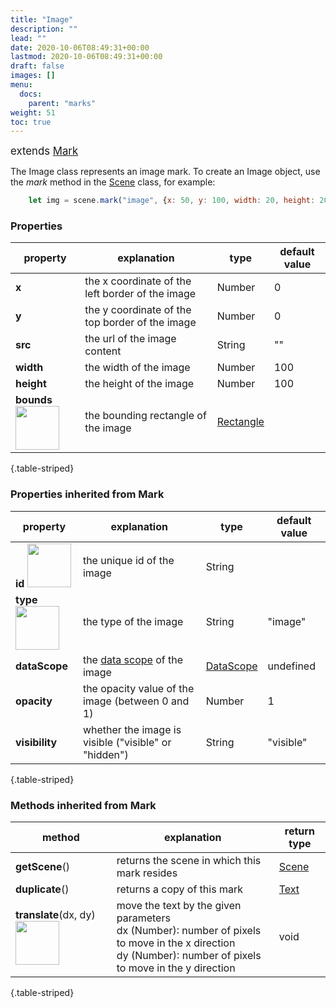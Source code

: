 ```yaml
---
title: "Image"
description: ""
lead: ""
date: 2020-10-06T08:49:31+00:00
lastmod: 2020-10-06T08:49:31+00:00
draft: false
images: []
menu:
  docs:
    parent: "marks"
weight: 51
toc: true
--- 
```

<span style="font-size:1.2em">extends [Mark](../mark/)</span><br>

The Image class represents an image mark. To create an Image object, use the _mark_ method in the [Scene](../../group/scene) class, for example:
```js
    let img = scene.mark("image", {x: 50, y: 100, width: 20, height: 20 src: "icon.png"});
```

### Properties
| property |  explanation   | type | default value |
| --- | --- | --- | --- |
|**x** | the x coordinate of the left border of the image | Number | 0 | 
|**y** | the y coordinate of the top border of the image | Number | 0 | 
|**src** | the url of the image content | String | "" | 
|**width** | the width of the image | Number | 100 | 
|**height** | the height of the image | Number | 100 | 
|**bounds** <img width="70px" src="../../readonly.png">| the bounding rectangle of the image | [Rectangle](../../basic/rectangle/) | |
{.table-striped}

### Properties inherited from Mark
| property |  explanation   | type | default value |
| --- | --- | --- | --- |
|**id** <img width="70px" src="../../readonly.png">| the unique id of the image | String |  | 
|**type** <img width="70px" src="../../readonly.png"> | the type of the image | String | "image" | 
|**dataScope**| the [data scope](../../data/datascope/) of the image | [DataScope](../../data/datascope/) | undefined |
|**opacity** | the opacity value of the image (between 0 and 1) | Number | 1 |
|**visibility**| whether the image is visible ("visible" or "hidden") | String | "visible" |
{.table-striped}

### Methods inherited from Mark
| method |  explanation   | return type |
| --- | --- | --- |
| **getScene**() | returns the scene in which this mark resides | [Scene](../../group/scene) |
| **duplicate**() | returns a copy of this mark | [Text](../pointtext/) | 
| **translate**(dx, dy) <img width="70px" src="../../overrides.png">| move the text by the given parameters<br>dx (Number): number of pixels to move in the x direction<br> dy (Number): number of pixels to move in the y direction | void |
{.table-striped}